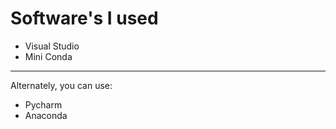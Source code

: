 # Software's I used
- Visual Studio
- Mini Conda

---
Alternately, you can use:
- Pycharm
- Anaconda
